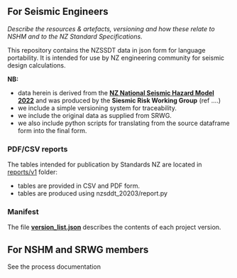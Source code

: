 ## For Seismic Engineers

*Describe the resources & artefacts, versioning and how these relate to NSHM and to the NZ Standard Specifications.*

This repository contains the NZSSDT data in json form for language portability. It is intended
for use by NZ engineering community for seismic design calculations.

**NB:**

 - data herein is derived from the **[NZ National Seismic Hazard Model 2022](https://www.gns.cri.nz/research-projects/national-seismic-hazard-model/)** and was produced by the **Siesmic Risk Working Group** (ref ....)
 - we include a simple versioning system for traceability.
 - we include the original data as supplied from SRWG.
 - we also include python scripts for translating from the source dataframe form into the final form.


### PDF/CSV reports

The tables intended for publication by Standards NZ are located in [reports/v1](reports/v1) folder:

 - tables are provided in CSV and PDF form.
 - tables are produced using nzsddt_20203/report.py


### Manifest

The file **[version_list.json](https://github.com/GNS-Science/nzssdt-2023/blob/main/resources/version_list.json)** describes the contents of each project version.


## For NSHM and SRWG members

See the process documentation